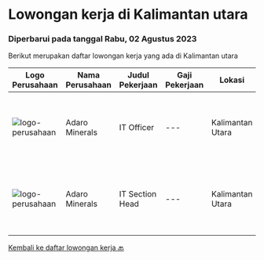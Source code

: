 
  # Lowongan kerja di Kalimantan utara

  ### Diperbarui pada tanggal Rabu, 02 Agustus 2023

  Berikut merupakan daftar lowongan kerja yang ada di Kalimantan utara

  |Logo Perusahaan | Nama Perusahaan | Judul Pekerjaan | Gaji Pekerjaan | Lokasi | Deskripsi | Tanggal diunggah | Pranala |
  | -------------- | --------------- | --------------- | --------- | --------- | -------------- | ------- | ----------- |
  |![logo-perusahaan](https://image-service-cdn.seek.com.au/ae9f24f89d77895125c0286866e6721889bffaea/ee4dce1061f3f616224767ad58cb2fc751b8d2dc)|Adaro Minerals|IT Officer|---|Kalimantan Utara|Job Responsibilities:Responsible for coordinating, planning, and leading IT-related activities during the project, including building IT system,...|Senin, 03 Juli 2023|https://www.jobstreet.co.id/id/job/it-officer-4391508?token=0~b462e6f5-4cd3-422e-9c10-d9e476057f32&sectionRank=1&jobId=jobstreet-id-job-4391508|
|![logo-perusahaan](https://image-service-cdn.seek.com.au/ae9f24f89d77895125c0286866e6721889bffaea/ee4dce1061f3f616224767ad58cb2fc751b8d2dc)|Adaro Minerals|IT Section Head|---|Kalimantan Utara|Job Responsibilities:Responsible for coordinating, planning, and leading IT-related activities during the project, including building IT system,...|Senin, 03 Juli 2023|https://www.jobstreet.co.id/id/job/it-section-head-4391502?token=0~b462e6f5-4cd3-422e-9c10-d9e476057f32&sectionRank=2&jobId=jobstreet-id-job-4391502|


  [Kembali ke daftar lowongan kerja 🔙](../README.md#daftar-lowongan-kerja)
  